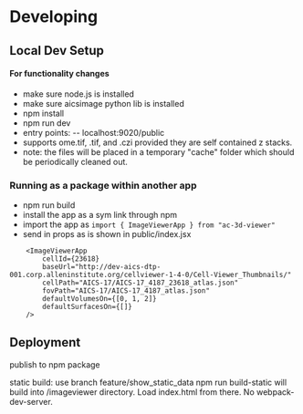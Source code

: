 # Developing

## Local Dev Setup
#### For functionality changes
- make sure node.js is installed
- make sure aicsimage python lib is installed
- npm install
- npm run dev
- entry points:
-- localhost:9020/public
- supports ome.tif, .tif, and .czi provided they are self contained z stacks.
- note: the files will be placed in a temporary "cache" folder which should be periodically cleaned out.

### Running as a package within another app
- npm run build
- install the app as a sym link through npm
- import the app as `import { ImageViewerApp } from "ac-3d-viewer"`
- send in props as is shown in public/index.jsx
```
    <ImageViewerApp
        cellId={23618}
        baseUrl="http://dev-aics-dtp-001.corp.alleninstitute.org/cellviewer-1-4-0/Cell-Viewer_Thumbnails/"
        cellPath="AICS-17/AICS-17_4187_23618_atlas.json"
        fovPath="AICS-17/AICS-17_4187_atlas.json"
        defaultVolumesOn={[0, 1, 2]}
        defaultSurfacesOn={[]}
    />
```
## Deployment
publish to npm package 

static build:
use branch feature/show_static_data
npm run build-static
will build into /imageviewer directory.  Load index.html from there. No webpack-dev-server.
